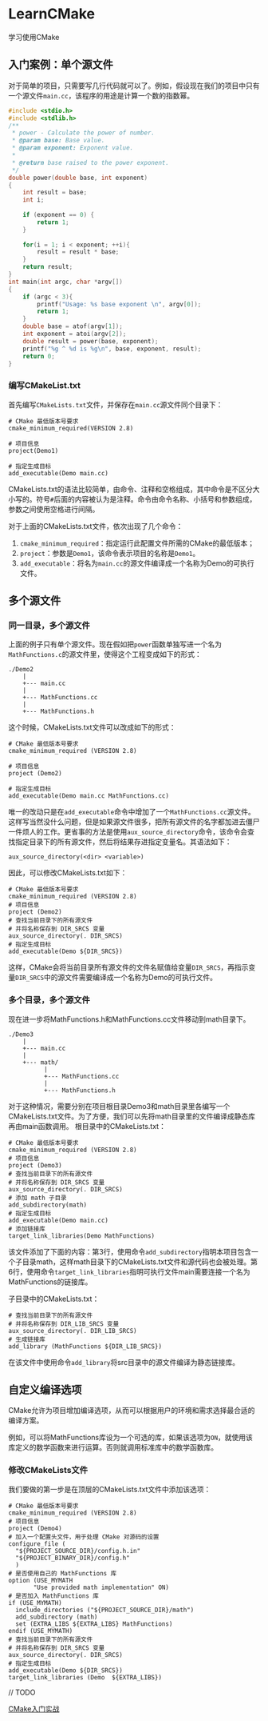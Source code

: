 # LearnCMake
学习使用CMake


## 入门案例：单个源文件

对于简单的项目，只需要写几行代码就可以了。例如，假设现在我们的项目中只有一个源文件`main.cc`，该程序的用途是计算一个数的指数幂。

```c++
#include <stdio.h>
#include <stdlib.h>
/**
 * power - Calculate the power of number.
 * @param base: Base value.
 * @param exponent: Exponent value.
 *
 * @return base raised to the power exponent.
 */
double power(double base, int exponent)
{
    int result = base;
    int i;
    
    if (exponent == 0) {
        return 1;
    }
    
    for(i = 1; i < exponent; ++i){
        result = result * base;
    }
    return result;
}
int main(int argc, char *argv[])
{
    if (argc < 3){
        printf("Usage: %s base exponent \n", argv[0]);
        return 1;
    }
    double base = atof(argv[1]);
    int exponent = atoi(argv[2]);
    double result = power(base, exponent);
    printf("%g ^ %d is %g\n", base, exponent, result);
    return 0;
}
```


### 编写CMakeList.txt

首先编写`CMakeLists.txt`文件，并保存在`main.cc`源文件同个目录下：

```
# CMake 最低版本号要求
cmake_minimum_required(VERSION 2.8)

# 项目信息
project(Demo1)

# 指定生成目标
add_executable(Demo main.cc)
```

CMakeLists.txt的语法比较简单，由命令、注释和空格组成，其中命令是不区分大小写的。符号`#`后面的内容被认为是注释。命令由命令名称、小括号和参数组成，参数之间使用空格进行间隔。

对于上面的CMakeLists.txt文件，依次出现了几个命令：

1. `cmake_minimum_required`：指定运行此配置文件所需的CMake的最低版本；
2. `project`：参数是`Demo1`，该命令表示项目的名称是`Demo1`。
3. `add_executable`：将名为`main.cc`的源文件编译成一个名称为Demo的可执行文件。

## 多个源文件

### 同一目录，多个源文件

上面的例子只有单个源文件。现在假如把`power`函数单独写进一个名为`MathFunctions.c`的源文件里，使得这个工程变成如下的形式：

```
./Demo2
    |
    +--- main.cc
    |
    +--- MathFunctions.cc
    |
    +--- MathFunctions.h
```

这个时候，CMakeLists.txt文件可以改成如下的形式：

```
# CMake 最低版本号要求
cmake_minimum_required (VERSION 2.8)

# 项目信息
project (Demo2)

# 指定生成目标
add_executable(Demo main.cc MathFunctions.cc)
```

唯一的改动只是在`add_executable`命令中增加了一个`MathFunctions.cc`源文件。这样写当然没什么问题，但是如果源文件很多，把所有源文件的名字都加进去僵尸一件烦人的工作。更省事的方法是使用`aux_source_directory`命令，该命令会查找指定目录下的所有源文件，然后将结果存进指定变量名。其语法如下：

```
aux_source_directory(<dir> <variable>)
```

因此，可以修改CMakeLists.txt如下：

```
# CMake 最低版本号要求
cmake_minimum_required (VERSION 2.8)
# 项目信息
project (Demo2)
# 查找当前目录下的所有源文件
# 并将名称保存到 DIR_SRCS 变量
aux_source_directory(. DIR_SRCS)
# 指定生成目标
add_executable(Demo ${DIR_SRCS})
```

这样，CMake会将当前目录所有源文件的文件名赋值给变量`DIR_SRCS`，再指示变量`DIR_SRCS`中的源文件需要编译成一个名称为Demo的可执行文件。

### 多个目录，多个源文件

现在进一步将MathFunctions.h和MathFunctions.cc文件移动到math目录下。

```
./Demo3
    |
    +--- main.cc
    |
    +--- math/
          |
          +--- MathFunctions.cc
          |
          +--- MathFunctions.h
```

对于这种情况，需要分别在项目根目录Demo3和math目录里各编写一个CMakeLists.txt文件。为了方便，我们可以先将math目录里的文件编译成静态库再由main函数调用。
根目录中的CMakeLists.txt：
```
# CMake 最低版本号要求
cmake_minimum_required (VERSION 2.8)
# 项目信息
project (Demo3)
# 查找当前目录下的所有源文件
# 并将名称保存到 DIR_SRCS 变量
aux_source_directory(. DIR_SRCS)
# 添加 math 子目录
add_subdirectory(math)
# 指定生成目标 
add_executable(Demo main.cc)
# 添加链接库
target_link_libraries(Demo MathFunctions)
```

该文件添加了下面的内容：第3行，使用命令`add_subdirectory`指明本项目包含一个子目录math，这样math目录下的CMakeLists.txt文件和源代码也会被处理。第6行，使用命令`target_link_libraries`指明可执行文件main需要连接一个名为MathFunctions的链接库。

子目录中的CMakeLists.txt：

```
# 查找当前目录下的所有源文件
# 并将名称保存到 DIR_LIB_SRCS 变量
aux_source_directory(. DIR_LIB_SRCS)
# 生成链接库
add_library (MathFunctions ${DIR_LIB_SRCS})
```

在该文件中使用命令`add_library`将src目录中的源文件编译为静态链接库。

## 自定义编译选项

CMake允许为项目增加编译选项，从而可以根据用户的环境和需求选择最合适的编译方案。

例如，可以将MathFunctions库设为一个可选的库，如果该选项为`ON`，就使用该库定义的数学函数来进行运算。否则就调用标准库中的数学函数库。

### 修改CMakeLists文件

我们要做的第一步是在顶层的CMakeLists.txt文件中添加该选项：

```
# CMake 最低版本号要求
cmake_minimum_required (VERSION 2.8)
# 项目信息
project (Demo4)
# 加入一个配置头文件，用于处理 CMake 对源码的设置
configure_file (
  "${PROJECT_SOURCE_DIR}/config.h.in"
  "${PROJECT_BINARY_DIR}/config.h"
  )
# 是否使用自己的 MathFunctions 库
option (USE_MYMATH
       "Use provided math implementation" ON)
# 是否加入 MathFunctions 库
if (USE_MYMATH)
  include_directories ("${PROJECT_SOURCE_DIR}/math")
  add_subdirectory (math)  
  set (EXTRA_LIBS ${EXTRA_LIBS} MathFunctions)
endif (USE_MYMATH)
# 查找当前目录下的所有源文件
# 并将名称保存到 DIR_SRCS 变量
aux_source_directory(. DIR_SRCS)
# 指定生成目标
add_executable(Demo ${DIR_SRCS})
target_link_libraries (Demo  ${EXTRA_LIBS})
```

// TODO


[CMake入门实战](https://www.hahack.com/codes/cmake/)